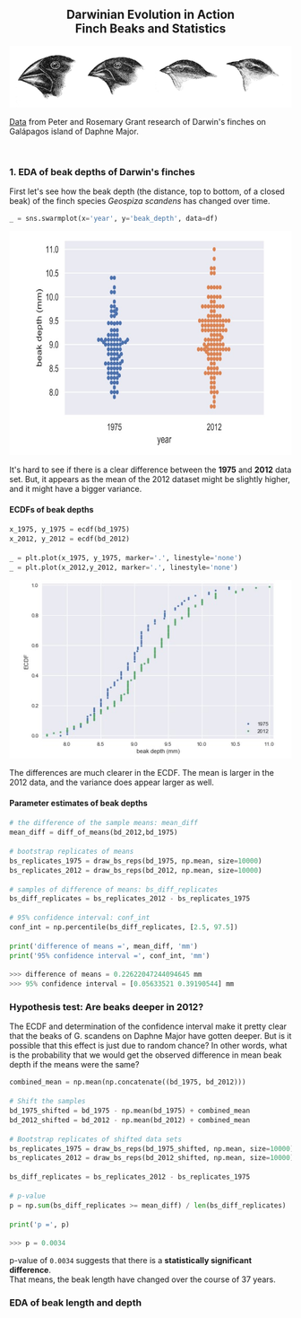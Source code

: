 <h2 align='center'>Darwinian Evolution in Action <br>Finch Beaks and Statistics</h2>
<p align='center'>
  <img src='datasets/finches.gif'>
</p>

<p><a href='https://github.com/shukkkur/Finch-Beaks-And-Statistics/tree/main/datasets' target="_blank">Data</a> from Peter and Rosemary Grant research of Darwin's finches on Galápagos island of Daphne Major. 
</p>

<br>

<h3>1. EDA of beak depths of Darwin's finches</h3>
<p>First let's see how the beak depth (the distance, top to bottom, of a closed beak) of the finch species <i>Geospiza scandens</i> has changed over time. </p>

```python
_ = sns.swarmplot(x='year', y='beak_depth', data=df)
```
<img width=600 height=400 src='datasets/swarm.jpg'>

<p>It's hard to see if there is a clear difference between the <b>1975</b> and <b>2012</b> data set. But, it appears as the mean of the 2012 dataset might be slightly higher, and it might have a bigger variance.</p>


<h4>ECDFs of beak depths</h4>

```python
x_1975, y_1975 = ecdf(bd_1975)
x_2012, y_2012 = ecdf(bd_2012)

_ = plt.plot(x_1975, y_1975, marker='.', linestyle='none')
_ = plt.plot(x_2012,y_2012, marker='.', linestyle='none')
```

<img src='datasets/ecdfs.jpg'>
<p>The differences are much clearer in the ECDF. The mean is larger in the 2012 data, and the variance does appear larger as well.</p>

<h4>Parameter estimates of beak depths</h4>

```python
# the difference of the sample means: mean_diff
mean_diff = diff_of_means(bd_2012,bd_1975)

# bootstrap replicates of means
bs_replicates_1975 = draw_bs_reps(bd_1975, np.mean, size=10000)
bs_replicates_2012 = draw_bs_reps(bd_2012, np.mean, size=10000)

# samples of difference of means: bs_diff_replicates
bs_diff_replicates = bs_replicates_2012 - bs_replicates_1975

# 95% confidence interval: conf_int
conf_int = np.percentile(bs_diff_replicates, [2.5, 97.5])

print('difference of means =', mean_diff, 'mm')
print('95% confidence interval =', conf_int, 'mm')

>>> difference of means = 0.22622047244094645 mm
>>> 95% confidence interval = [0.05633521 0.39190544] mm
```

<h3>Hypothesis test: Are beaks deeper in 2012?</h3>
<p>The ECDF and determination of the confidence interval make it pretty clear that the beaks of G. scandens on Daphne Major have gotten deeper. But is it possible that this effect is just due to random chance? In other words, what is the probability that we would get the observed difference in mean beak depth if the means were the same?</p>

```python
combined_mean = np.mean(np.concatenate((bd_1975, bd_2012)))

# Shift the samples
bd_1975_shifted = bd_1975 - np.mean(bd_1975) + combined_mean
bd_2012_shifted = bd_2012 - np.mean(bd_2012) + combined_mean

# Bootstrap replicates of shifted data sets
bs_replicates_1975 = draw_bs_reps(bd_1975_shifted, np.mean, size=10000)
bs_replicates_2012 = draw_bs_reps(bd_2012_shifted, np.mean, size=10000)

bs_diff_replicates = bs_replicates_2012 - bs_replicates_1975

# p-value
p = np.sum(bs_diff_replicates >= mean_diff) / len(bs_diff_replicates)

print('p =', p)

>>> p = 0.0034 
```
<p>p-value of <code>0.0034</code> suggests that there is a <b>statistically significant difference</b>.<br>That means, the beak length have changed over the course of 37 years.</p>

<h3>EDA of beak length and depth</h3>
